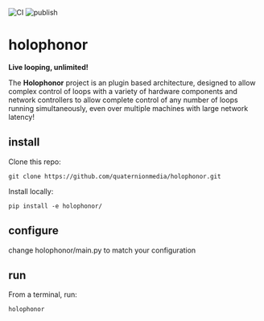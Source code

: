 ![CI](https://github.com/quaternionmedia/holophonor/actions/workflows/CI.yml/badge.svg)
![publish](https://github.com/quaternionmedia/holophonor/actions/workflows/publish.yml/badge.svg)

# holophonor

**Live looping, unlimited!**

The **Holophonor** project is an plugin based architecture, designed to allow complex control of loops with a variety of hardware components and network controllers to allow complete control of any number of loops running simultaneously, even over multiple machines with large network latency!

## install

Clone this repo:

`git clone https://github.com/quaternionmedia/holophonor.git`

Install locally:

`pip install -e holophonor/`

## configure

change holophonor/main.py to match your configuration

## run

From a terminal, run:

`holophonor`
